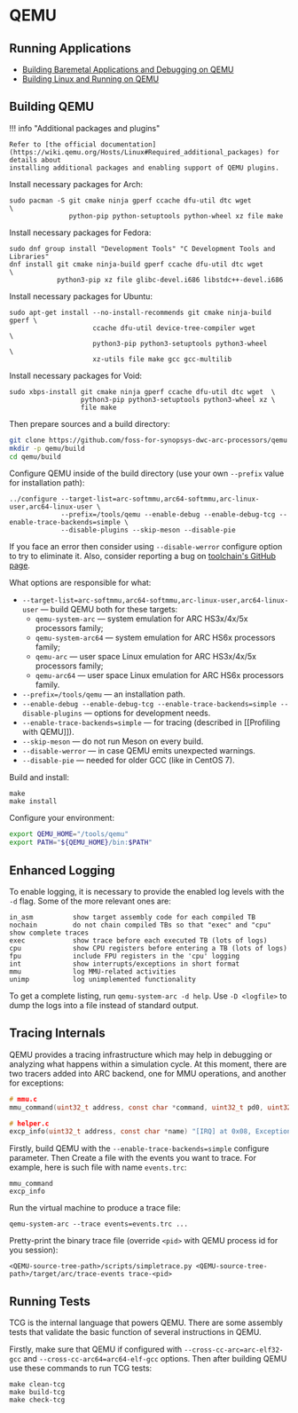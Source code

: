 # QEMU

## Running Applications

* [Building Baremetal Applications and Debugging on QEMU](../baremetal/simulators/qemu.md)
* [Building Linux and Running on QEMU](../linux/simulators/qemu.md)

## Building QEMU

!!! info "Additional packages and plugins"

    Refer to [the official documentation](https://wiki.qemu.org/Hosts/Linux#Required_additional_packages) for details about
    installing additional packages and enabling support of QEMU plugins.

Install necessary packages for Arch:

```shell
sudo pacman -S git cmake ninja gperf ccache dfu-util dtc wget            \
               python-pip python-setuptools python-wheel xz file make
```

Install necessary packages for Fedora:

```shell
sudo dnf group install "Development Tools" "C Development Tools and Libraries"
dnf install git cmake ninja-build gperf ccache dfu-util dtc wget         \
            python3-pip xz file glibc-devel.i686 libstdc++-devel.i686
```

Install necessary packages for Ubuntu:

```shell
sudo apt-get install --no-install-recommends git cmake ninja-build gperf \
                     ccache dfu-util device-tree-compiler wget           \
                     python3-pip python3-setuptools python3-wheel        \
                     xz-utils file make gcc gcc-multilib
```

Install necessary packages for Void:

```shell
sudo xbps-install git cmake ninja gperf ccache dfu-util dtc wget  \
                  python3-pip python3-setuptools python3-wheel xz \
                  file make
```

Then prepare sources and a build directory:

```bash
git clone https://github.com/foss-for-synopsys-dwc-arc-processors/qemu
mkdir -p qemu/build
cd qemu/build
```

Configure QEMU inside of the build directory (use your own `--prefix` value for installation path):

```
../configure --target-list=arc-softmmu,arc64-softmmu,arc-linux-user,arc64-linux-user \
             --prefix=/tools/qemu --enable-debug --enable-debug-tcg --enable-trace-backends=simple \
             --disable-plugins --skip-meson --disable-pie
```

If you face an error then consider using `--disable-werror` configure option to
try to eliminate it. Also, consider reporting a bug on
[toolchain's GitHub page](https://github.com/foss-for-synopsys-dwc-arc-processors/toolchain/issues/new).

What options are responsible for what:

* `--target-list=arc-softmmu,arc64-softmmu,arc-linux-user,arc64-linux-user` — build QEMU both for these targets:
  * `qemu-system-arc` — system emulation for ARC HS3x/4x/5x processors family;
  * `qemu-system-arc64` — system emulation for ARC HS6x processors family;
  * `qemu-arc` — user space Linux emulation for ARC HS3x/4x/5x processors family;
  * `qemu-arc64` — user space Linux emulation for ARC HS6x processors family.
* `--prefix=/tools/qemu` — an installation path.
* `--enable-debug --enable-debug-tcg --enable-trace-backends=simple --disable-plugins` — options for development needs.
* `--enable-trace-backends=simple` — for tracing (described in [[Profiling with QEMU]]).
* `--skip-meson` — do not run Meson on every build.
* `--disable-werror` — in case QEMU emits unexpected warnings.
* `--disable-pie` — needed for older GCC (like in CentOS 7).

Build and install:

```shell
make
make install
```

Configure your environment:

```bash
export QEMU_HOME="/tools/qemu"
export PATH="${QEMU_HOME}/bin:$PATH"
```

## Enhanced Logging

To enable logging, it is necessary to provide the enabled log levels with the `-d` flag. Some of the more relevant ones are:

```text
in_asm          show target assembly code for each compiled TB
nochain         do not chain compiled TBs so that "exec" and "cpu" show complete traces
exec            show trace before each executed TB (lots of logs)
cpu             show CPU registers before entering a TB (lots of logs)
fpu             include FPU registers in the 'cpu' logging
int             show interrupts/exceptions in short format
mmu             log MMU-related activities
unimp           log unimplemented functionality
```

To get a complete listing, run `qemu-system-arc -d help`. Use `-D <logfile>` to dump the logs into a file instead of
standard output.

## Tracing Internals

QEMU provides a tracing infrastructure which may help in debugging or analyzing what happens within a simulation cycle.
At this moment, there are two tracers added into ARC backend, one for MMU operations, and another for exceptions:

```c
# mmu.c
mmu_command(uint32_t address, const char *command, uint32_t pd0, uint32_t pd1) "[MMU] at 0x%08x, CMD=%s, PD0=0x%08x, PD1=0x%08x"

# helper.c
excp_info(uint32_t address, const char *name) "[IRQ] at 0x08, Exception=%s"
```

Firstly, build QEMU with the `--enable-trace-backends=simple` configure parameter. Then
Create a file with the events you want to trace. For example, here is such file with name `events.trc`:

```text
mmu_command
excp_info
```

Run the virtual machine to produce a trace file:

```shell
qemu-system-arc --trace events=events.trc ...
```

Pretty-print the binary trace file (override `<pid>` with QEMU process id for you session):

```text
<QEMU-source-tree-path>/scripts/simpletrace.py <QEMU-source-tree-path>/target/arc/trace-events trace-<pid>
```

## Running Tests

TCG is the internal language that powers QEMU. There are some assembly tests
that validate the basic function of several instructions in QEMU.

Firstly, make sure that QEMU if configured with `--cross-cc-arc=arc-elf32-gcc`
and `--cross-cc-arc64=arc64-elf-gcc` options. Then after building QEMU use these
commands to run TCG tests:

```shell
make clean-tcg
make build-tcg
make check-tcg
```
